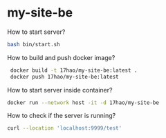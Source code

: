 # my-site-be

How to start server?
```bash
bash bin/start.sh
```

How to build and push docker image?
```bash
 docker build -t 17hao/my-site-be:latest .
 docker push 17hao/my-site-be:latest
```

How to start server inside container?
```bash
docker run --network host -it -d 17hao/my-site-be
```

How to check if the server is running?
```bash
curl --location 'localhost:9999/test'
```